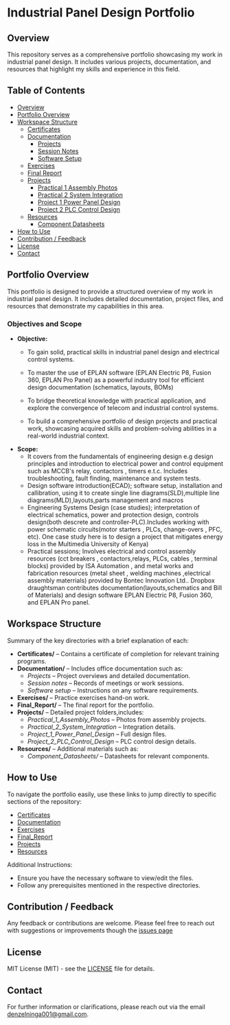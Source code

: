 # Industrial Panel Design Portfolio

## Overview
This repository serves as a comprehensive portfolio showcasing my work in industrial panel design. It includes various projects, documentation, and resources that highlight my skills and experience in this field.
## Table of Contents
- [Overview](#overview)
- [Portfolio Overview](#portfolio-overview)
- [Workspace Structure](#workspace-structure)
  - [Certificates](./Certificates/)
  - [Documentation](#documentation)
    - [Projects](./Documentation/Projects/)
    - [Session Notes](./Documentation/Session%20notes/)
    - [Software Setup](./Documentation/Software%20setup/)
  - [Exercises](./Exercises/)
  - [Final Report](./Final_Report/)
  - [Projects](#projects)
    - [Practical 1 Assembly Photos](./Projects/Practical_1_Assembly_Photos/)
    - [Practical 2 System Integration](./Projects/Practical_2_System_Integration/)
    - [Project 1 Power Panel Design](./Projects/Project_1_Power_Panel_Design/)
    - [Project 2 PLC Control Design](./Projects/Project_2_PLC_Control_Design/)
  - [Resources](./Resources/)
    - [Component Datasheets](./Resources/Component_Datasheets/)
- [How to Use](#how-to-use)
- [Contribution / Feedback](#contribution--feedback)
- [License](#license)
- [Contact](#contact)

## Portfolio Overview
This portfolio is designed to provide a structured overview of my work in industrial panel design. It includes detailed documentation, project files, and resources that demonstrate my capabilities in this area.
### Objectives and Scope
- **Objective:** 
  - To gain solid, practical skills in industrial panel design and electrical control systems.
  - To master the use of EPLAN software (EPLAN Electric P8, Fusion 360, EPLAN Pro Panel) as a powerful industry tool for efficient design documentation (schematics, layouts, BOMs)

  - To bridge theoretical knowledge with practical application, and explore the convergence of telecom and industrial control systems.
  - To build a comprehensive portfolio of design projects and practical work, showcasing acquired skills and problem-solving abilities in a real-world industrial context.
- **Scope:**
  - It covers from the fundamentals of engineering design e.g design principles and introduction to electrical power and control equipment such as MCCB's relay, contactors , timers e.t.c. Includes troubleshooting, fault finding, maintenance and system tests.
  -  Design software introduction(ECAD); software setup, installation and callibration, using it to create single line diagrams(SLD),multiple line diagrams(MLD),layouts,parts management and macros
  -  Engineering Systems Design (case studies); interpretation of electrical schematics, power and protection design, controls design(both descrete and controller-PLC).Includes working with power schematic circuits(motor starters , PLCs, change-overs , PFC, etc). One case study here is to design a project that mitigates energy loss in the Multimedia University of Kenya)
  -  Practical sessions; Involves electrical and control assembly resources (cct breakers , contactors,relays, PLCs, cables , terminal blocks) provided by ISA Automation , and metal works and fabrication resources (metal sheet , welding machines ,electrical assembly materrials) provided by Bontec Innovation Ltd.. Dropbox draughtsman contributes documentation(layouts,schematics and Bill of Materials) and design software EPLAN Electric P8, Fusion 360, and EPLAN Pro panel.


## Workspace Structure
Summary of the key directories with a brief explanation of each:
- **Certificates/** – Contains a certificate of completion for relevant training programs.
- **Documentation/** – Includes office documentation such as:
  - *Projects* – Project overviews and detailed documentation.
  - *Session notes* – Records of meetings or work sessions.
  - *Software setup* – Instructions on any software requirements.
- **Exercises/** – Practice exercises hand-on work.
- **Final_Report/** – The final report for the portfolio.
- **Projects/** – Detailed project folders,includes:
  - *Practical_1_Assembly_Photos* – Photos from assembly projects.
  - *Practical_2_System_Integration* – Integration details.
  - *Project_1_Power_Panel_Design* – Full design files.
  - *Project_2_PLC_Control_Design* – PLC control design details.
- **Resources/** – Additional materials such as:
  - *Component_Datasheets/* – Datasheets for relevant components.

## How to Use

To navigate the portfolio easily, use these links to jump directly to specific sections of the repository:

- [Certificates](./Certificates/)
- [Documentation](./Documentation/)
- [Exercises](./Exercises/)
- [Final_Report](./Final_Report/)
- [Projects](./Projects/)
- [Resources](./Resources/)

Additional Instructions:
- Ensure you have the necessary software to view/edit the files.
- Follow any prerequisites mentioned in the respective directories.
## Contribution / Feedback
Any feedback or contributions are welcome. Please feel free to reach out with suggestions or improvements though the [issues page](https://github.com/plochoidysis-ojwege/Industrial-Panel-Design/issues)

## License
MIT License (MIT) - see the [LICENSE](LICENSE) file for details.

## Contact
For further information or clarifications, please reach out via the email [denzelninga001@gmail.com](mailto:denzelninga001@gmail.com).

